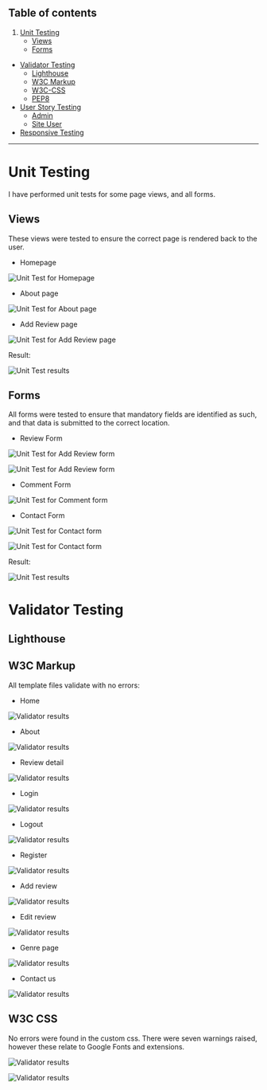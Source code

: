 ## Table of contents
1. [Unit Testing](#unit-testing)
    - [Views](#views) 
    - [Forms](#forms)
- [Validator Testing](#validator-testing)
    - [Lighthouse](#lighthouse)
    - [W3C Markup](#w3c-markup)
    - [W3C-CSS](#w3c-css) 
    - [PEP8](#pep8)
- [User Story Testing](#ser-story-testing)
    - [Admin](#admin)
    - [Site User](#site-user)
- [Responsive Testing](#Responsive-Testing)
***

# Unit Testing
I have performed unit tests for some page views, and all forms.

## Views
These views were tested to ensure the correct page is rendered back to the user. 

- Homepage

![Unit Test for Homepage](./static/unit_test_screenshots/home_test.png)

- About page 

![Unit Test for About page](./static/unit_test_screenshots/about_test.png)

- Add Review page

![Unit Test for Add Review page](./static/unit_test_screenshots/add_review_test.png)

Result: 

![Unit Test results](./static/unit_test_screenshots/views_unit_test_results.png)

## Forms
All forms were tested to ensure that mandatory fields are identified as such, and that data is submitted to the correct location. 

- Review Form

![Unit Test for Add Review form](./static/unit_test_screenshots/test_review_form_1.png)

![Unit Test for Add Review form](./static/unit_test_screenshots/test_review_form_2.png)

- Comment Form

![Unit Test for Comment form](./static/unit_test_screenshots/test_comment_form.png)

- Contact Form

![Unit Test for Contact form](./static/unit_test_screenshots/test_contact_form_1.png)

![Unit Test for Contact form](./static/unit_test_screenshots/test_contact_form_2.png)

Result: 

![Unit Test results](./static/unit_test_screenshots/forms_unit_test_results.png)

# Validator Testing 

## Lighthouse




## W3C Markup
All template files validate with no errors: 

- Home

![Validator results](./static/validation_test_screenshots/home_page_W3C_markup.png)

- About

![Validator results](./static/validation_test_screenshots/about_us_page_W3C_markup.png)

- Review detail 

![Validator results](./static/validation_test_screenshots/review_detail_page_W3C_markup.png)

- Login

![Validator results](./static/validation_test_screenshots/login_page_W3C_markup.png)

- Logout

![Validator results](./static/validation_test_screenshots/logout_page_W3C_markup.png)

- Register

![Validator results](./static/validation_test_screenshots/register_page_W3C_markup.png)

- Add review 

![Validator results](./static/validation_test_screenshots/add_review_page_W3C_markup.png)

- Edit review 

![Validator results](./static/validation_test_screenshots/edit_review_page_W3C_markup.png)

- Genre page

![Validator results](./static/validation_test_screenshots/genre_page_W3C_markup.png)

- Contact us 

![Validator results](./static/validation_test_screenshots/contact_us_page_W3C_markup.png)

## W3C CSS
No errors were found in the custom css. There were seven warnings raised, however these relate to Google Fonts and extensions. 

![Validator results](./static/validation_test_screenshots/css_validation_1.png)

![Validator results](./static/validation_test_screenshots/css_validation_2.png)


